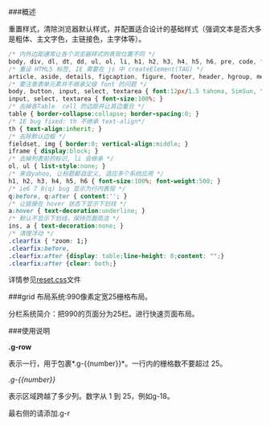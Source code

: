 ###概述

重置样式，清除浏览器默认样式，并配置适合设计的基础样式（强调文本是否大多是粗体、主文字色，主链接色，主字体等）。

```css
/* 内外边距通常让各个浏览器样式的表现位置不同 */
body, div, dl, dt, dd, ul, ol, li, h1, h2, h3, h4, h5, h6, pre, code, form, fieldset, legend, input, textarea, p, blockquote, th, td, hr, button, article, aside, details, figcaption, figure, footer, header, hgroup, menu, nav, section { margin:0; padding:0; }
/* 重设 HTML5 标签, IE 需要在 js 中 createElement(TAG) */
article, aside, details, figcaption, figure, footer, header, hgroup, menu, nav, section { display:block; }
/* 要注意表单元素并不继承父级 font 的问题 */
body, button, input, select, textarea { font:12px/1.5 tahoma, SimSun, \5b8b\4f53; }
input, select, textarea { font-size:100%; }
/* 去掉各Table  cell 的边距并让其边重合 */
table { border-collapse:collapse; border-spacing:0; }
/* IE bug fixed: th 不继承 text-align*/
th { text-align:inherit; }
/* 去除默认边框 */
fieldset, img { border:0; vertical-align:middle; }
iframe { display:block; }
/* 去掉列表前的标识, li 会继承 */
ol, ul { list-style:none; }
/* 来自yahoo, 让标题都自定义, 适应多个系统应用 */
h1, h2, h3, h4, h5, h6 { font-size:100%; font-weight:500; }
/* ie6 7 8(q) bug 显示为行内表现 */
q:before, q:after { content:''; }
/* 让链接在 hover 状态下显示下划线 */
a:hover { text-decoration:underline; }
/* 默认不显示下划线，保持页面简洁 */
ins, a { text-decoration:none; }
/* 清理浮动 */
.clearfix { *zoom: 1;}
.clearfix:before,
.clearfix:after {display: table;line-height: 0;content: "";}
.clearfix:after {clear: both;}
```
详情参见<a href="assets/reset.css">reset.css</a>文件

###grid 布局系统:990像素定宽25栅格布局。

分栏系统简介：把990的页面分为25栏。进行快速页面布局。

###使用说明

**.g-row**

表示一行，用于包裹*.g-{{number}}*。一行内的栅格数不要超过 25。

*.g-{{number}}*

表示区域跨越了多少列。数字从 1 到 25，例如g-18。

最右侧的请添加.g-r